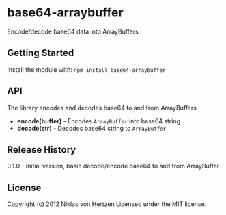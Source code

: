 # base64-arraybuffer

Encode/decode base64 data into ArrayBuffers

## Getting Started
Install the module with: `npm install base64-arraybuffer`

## API
The library encodes and decodes base64 to and from ArrayBuffers

 - __encode(buffer)__ - Encodes `ArrayBuffer` into base64 string
 - __decode(str)__ - Decodes base64 string to `ArrayBuffer`

## Release History
0.1.0 - Initial version, basic decode/encode base64 to and from ArrayBuffer

## License
Copyright (c) 2012 Niklas von Hertzen
Licensed under the MIT license.
